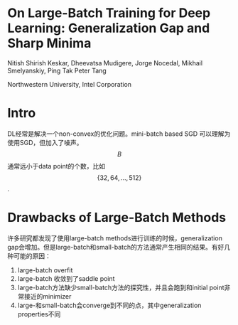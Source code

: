 # On Large-Batch Training for Deep Learning: Generalization Gap and Sharp Minima

Nitish Shirish Keskar, Dheevatsa Mudigere, Jorge Nocedal, Mikhail Smelyanskiy, Ping Tak Peter Tang

Northwestern University, Intel Corporation

# Intro

DL经常是解决一个non-convex的优化问题。mini-batch based SGD 可以理解为使用SGD，但加入了噪声。$$B$$通常远小于data point的个数，比如$$\{32, 64, ..., 512\}$$.

# Drawbacks of Large-Batch Methods

许多研究都发现了使用large-batch methods进行训练的时候，generalization gap会增加。但是large-batch和small-batch的方法通常产生相同的结果。有好几种可能的原因：

1. large-batch overfit
2. large-batch 收敛到了saddle point
3. large-batch方法缺少small-batch方法的探究性，并且会跑到和initial point非常接近的minimizer
4. large-和small-batch会converge到不同的点，其中generalization properties不同


